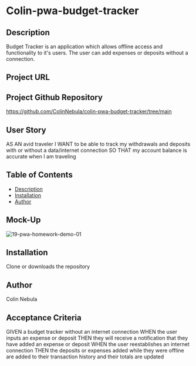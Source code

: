 # Colin-pwa-budget-tracker

## Description
Budget Tracker is an application which allows offline access and functionality to it's users. The user can add expenses or deposits without a connection.
## Project URL

## Project Github Repository
https://github.com/ColinNebula/colin-pwa-budget-tracker/tree/main

## User Story
AS AN avid traveler
I WANT to be able to track my withdrawals and deposits with or without a data/internet connection
SO THAT my account balance is accurate when I am traveling

## Table of Contents
  * [Description](#description)
  * [Installation](#installation)
  * [Author](#author)

## Mock-Up
![19-pwa-homework-demo-01](https://user-images.githubusercontent.com/57843842/138796003-6fa25461-9708-4698-bfe1-0f4677d9fee9.png)

## Installation
Clone or downloads the repository
## Author
Colin Nebula

## Acceptance Criteria
GIVEN a budget tracker without an internet connection
WHEN the user inputs an expense or deposit
THEN they will receive a notification that they have added an expense or deposit
WHEN the user reestablishes an internet connection
THEN the deposits or expenses added while they were offline are added to their transaction history and their totals are updated